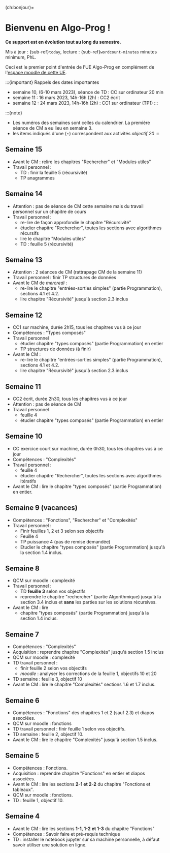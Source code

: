 <!-- #region -->
(ch:bonjour)=
# Bienvenu en Algo-Prog !

**Ce support est en évolution tout au long du semestre.**

Mis à jour : {sub-ref}`today`, lecture : {sub-ref}`wordcount-minutes` minutes minimum, PhL.

Ceci est le premier point d'entrée de l'UE Algo-Prog en complément de l'[espace moodle de cette UE](https://cours.univ-perp.fr/course/view.php?id=925).


:::{important} Rappels des dates importantes
- semaine 10, (6-10 mars 2023), séance de TD : CC sur ordinateur 20 min
- semaine 11 : 16 mars 2023, 14h-16h (2h) : CC2 écrit
- semaine 12 : 24 mars 2023, 14h-16h (2h) : CC1 sur ordinateur (TP1) 
:::

:::{note}
- Les numéros des semaines sont celles du calendrier. 
La première séance de CM a eu lieu en semaine 3.
- les items indiqués d'une ($\star$) correspondent aux activités _objectif 20_
:::
 
## Semaine 15

- Avant le CM : relire les chapitres "Rechercher" et "Modules utiles"
- Travail personnel :
    - TD : finir la feuille 5 (récursivité)
    - TP anagrammes

## Semaine 14

- Attention : pas de séance de CM cette semaine mais du travail personnel sur un chapitre de cours
- Travail personnel :
    - re-lire de façon approfondie le chapitre "Récursivité"
    - étudier chapitre "Rechercher", toutes les sections avec algorithmes récursifs
    - lire le chapitre "Modules utiles" 
    - TD : feuille 5 (récursivité)

## Semaine 13

- Attention : 2 séances de CM (rattrapage CM de la semaine 11)
- Travail personnel : finir TP structures de données
- Avant le CM de *mercredi* : 
    - re-lire le chapitre "entrées-sorties simples" (partie Programmation), sections 4.1 et 4.2.
    - lire chapitre "Récursivité" jusqu'à section 2.3 inclus

 
## Semaine 12

- CC1 sur machine, durée 2h15, tous les chapitres vus à ce jour
- Compétences : "Types composés"
- Travail personnel  
    - étudier chapitre "types composés" (partie Programmation) en entier
    - TP structures de données (à finir)
- Avant le CM : 
    - re-lire le chapitre "entrées-sorties simples" (partie Programmation), sections 4.1 et 4.2.
    - lire chapitre "Récursivité" jusqu'à section 2.3 inclus


## Semaine 11

- CC2 écrit, durée 2h30, tous les chapitres vus à ce jour
- Attention : pas de séance de CM
- Travail personnel 
    - feuille 4
    - étudier chapitre "types composés" (partie Programmation) en entier
    
## Semaine 10 

- CC exercice court sur machine, durée 0h30, tous les chapitres vus à ce jour
- Compétences : "Complexités"
- Travail personnel : 
    - feuille 4
    - étudier chapitre "Rechercher", toutes les sections avec algorithmes itératifs
- Avant le CM : lire le chapitre "types composés" (partie Programmation) en entier.


## Semaine 9 (vacances)

- Compétences : "Fonctions", "Rechercher" et "Complexités"
- Travail personnel :
    - Finir feuilles 1, 2 et 3  selon ses objectifs
    - Feuille 4 
    - TP puissance 4 (pas de remise demandée)
    - Etudier le chapitre "types composés" (partie Programmation) jusqu'à la section 1.4 inclus.

## Semaine 8

- QCM sur moodle : complexité
- Travail personnel : 
    - TD **feuille 3** selon vos objectifs
    - reprendre le chapitre "rechercher" (partie Algorithmique) jusqu'à la section 3.4 inclus et **sans** les parties sur les solutions récursives.
- Avant le CM : lire
    - chapitre "types composés" (partie Programmation) jusqu'à la section 1.4 inclus.

## Semaine 7

- Compétences : "Complexités"
- Acquisition : reprendre chapitre "Complexités" jusqu'à section 1.5 inclus
- QCM sur moodle : complexité
- TD travail personnel : 
    - finir feuille 2 selon vos objectifs
    - _moodle_ : analyser les corrections de la feuille 1, objectifs 10 et 20
- TD semaine : feuille 3, objectif 10
- Avant le CM : lire le chapitre "Complexités" sections 1.6 et 1.7 inclus.

 
## Semaine 6

- Compétences : "Fonctions" des chapitres 1 et 2 (sauf 2.3) et diapos associées.
- QCM sur moodle : fonctions
- TD travail personnel : finir feuille 1 selon vos objectifs.
- TD semaine : feuille 2, objectif 10. 
- Avant le CM : lire le chapitre "Complexités" jusqu'à section 1.5 inclus.

## Semaine 5

- Compétences : Fonctions.
- Acquisition : reprendre chapitre "Fonctions" en entier et diapos associées.
- Avant le CM : lire les sections **2-1 et 2-2** du chapitre "Fonctions et tableaux".
- QCM sur moodle : fonctions.
- TD : feuille 1, objectif 10.

## Semaine 4

- Avant le CM : lire les sections **1-1, 1-2 et 1-3** du chapitre "Fonctions"
- Compétences : Savoir faire et pré-requis technique
- TD : installer le notebook jupyter sur sa machine personnelle, à défaut savoir utiliser une solution en ligne.



<!-- #endregion -->
